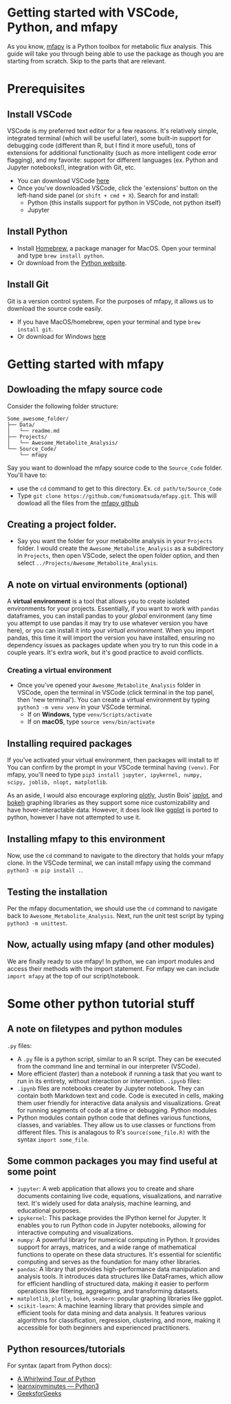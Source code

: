 # Getting started with VSCode, Python, and mfapy

As you know, [mfapy](https://www.sciencedirect.com/science/article/pii/S2214030121000171?via%3Dihub) is a Python toolbox for metabolic flux analysis. This guide will take you through being able to use the package as though you are starting from scratch. Skip to the parts that are relevant.

# Prerequisites
## Install VSCode
VSCode is my preferred text editor for a few reasons. It's relatively simple, integrated terminal (which will be useful later), some built-in support for debugging code (different than R, but I find it more useful), tons of extensions for additional functionality (such as more intelligent code error flagging), and my favorite: support for different languages (ex. Python and Jupyter notebooks!), integration with Git, etc.
- You can download VSCode [here](https://code.visualstudio.com/)
- Once you've downloaded VSCode, click the 'extensions' button on the left-hand side panel (or `shift + cmd + X`). Search for and install:
    - Python (this installs support for python in VSCode, not python itself)
    - Jupyter
## Install Python
- Install [Homebrew](https://brew.sh/), a package manager for MacOS. Open your terminal and type `brew install python`.
- Or download from the [Python website](https://www.python.org/).
## Install Git
Git is a version control system. For the purposes of mfapy, it allows us to download the source code easily.
- If you have MacOS/homebrew, open your terminal and type `brew install git`.
- Or download for Windows [here](https://git-scm.com/downloads)


# Getting started with mfapy
## Dowloading the mfapy source code
Consider the following folder structure:
```
Some_awesome_folder/
├── Data/
│   └── readme.md
├── Projects/
│   └── Awesome_Metabolite_Analysis/
└── Source_Code/
    └── mfapy
```

Say you want to download the mfapy source code to the `Source_Code` folder. You'll have to:
- use the `cd` command to get to this directory. Ex. `cd path/to/Source_Code`
- Type `git clone https://github.com/fumiomatsuda/mfapy.git`. This will dowload all the files from the [mfapy github](https://github.com/fumiomatsuda/mfapy)

## Creating a project folder.
- Say you want the folder for your metabolite analysis in your `Projects` folder. I would create the `Awesome_Metabolite_Analysis` as a subdirectory in `Projects`, then open VSCode, select the open folder option, and then select `../Projects/Awesome_Metabolite_Analysis`.

## A note on virtual environments (optional)
A **virtual environment** is a tool that allows you to create isolated environments for your projects. Essentially, if you want to work with `pandas` dataframes, you can install pandas to your *global* environment (any time you attempt to use pandas it may try to use whatever version you have here), or you can install it into your *virtual environment*. When you import pandas, this time it will import the version you have installed, ensuring no dependency issues as packages update when you try to run this code in a couple years. It's extra work, but it's good practice to avoid conflicts.

### Creating a virtual environment
- Once you've opened your `Awesome_Metabolite_Analysis` folder in VSCode, open the terminal in VSCode (click terminal in the top panel, then 'new terminal'). You can create a virtual environment by typing `python3 -m venv venv` in your VSCode terminal. 
    - If on **Windows**, type `venv/Scripts/activate`
    - If on **macOS**, type `source venv/bin/activate`

## Installing required packages
If you've activated your virtual environment, then packages will install to it! You can confirm by the prompt in your VSCode terminal having `(venv)`.
For mfapy, you'll need to type `pip3 install jupyter, ipykernel, numpy, scipy, joblib, nlopt, matplotlib`.

As an aside, I would also encourage exploring [plotly](https://plotly.com/python/), Justin Bois' [iqplot](https://iqplot.github.io/user_guide/user_guide.html), and [bokeh](https://bokeh.org/) graphing libraries as they support some nice customizability and have hover-interactable data. However, it does look like [ggplot](https://plotnine.org/) is ported to python, however I have not attempted to use it.

## Installing mfapy to this environment
Now, use the `cd` command to navigate to the directory that holds your mfapy clone. In the VSCode terminal, we can install mfapy using the command `python3 -m pip install .`.

## Testing the installation
Per the mfapy documentation, we should use the `cd` command to navigate back to `Awesome_Metabolite_Analysis`. Next, run the unit test script by typing `python3 -m unittest`.

## Now, actually using mfapy (and other modules)
We are finally ready to use mfapy! In python, we can import modules and access their methods with the import statement. For mfapy we can include `import mfapy` at the top of our script/notebook. 


# Some other python tutorial stuff
## A note on filetypes and python modules
`.py` files:
- A `.py` file is a python script, similar to an R script. They can be executed from the command line and terminal in our interpreter (VSCode).
- More efficient (faster) than a notebook if running a task that you want to run in its entirety, without interaction or intervention.
`.ipynb` files:
- `.ipynb` files are notebooks creater by Jupyter notebook. They can contain both Markdown text and code. Code is executed in cells, making them user friendly for interactive data analysis and visualizations. Great for running segments of code at a time or debugging.
Python modules
- Python modules contain python code that defines various functions, classes, and variables. They allow us to use classes or functions from different files. This is analagous to R's `source(some_file.R)` with the syntax `import some_file`.

## Some common packages you may find useful at some point
- `jupyter`: A web application that allows you to create and share documents containing live code, equations, visualizations, and narrative text. It's widely used for data analysis, machine learning, and educational purposes.
- `ipykernel`: This package provides the IPython kernel for Jupyter. It enables you to run Python code in Jupyter notebooks, allowing for interactive computing and visualizations.
- `numpy`: A powerful library for numerical computing in Python. It provides support for arrays, matrices, and a wide range of mathematical functions to operate on these data structures. It's essential for scientific computing and serves as the foundation for many other libraries.
- `pandas`: A library that provides high-performance data manipulation and analysis tools. It introduces data structures like DataFrames, which allow for efficient handling of structured data, making it easier to perform operations like filtering, aggregating, and transforming datasets.
- `matplotlib`, `plotly`, `bokeh`, `seaborn`: popular graphing libraries like ggplot.
- `scikit-learn`: A machine learning library that provides simple and efficient tools for data mining and data analysis. It features various algorithms for classification, regression, clustering, and more, making it accessible for both beginners and experienced practitioners.

## Python resources/tutorials
For syntax (apart from Python docs):
- [A Whirlwind Tour of Python](https://github.com/jakevdp/WhirlwindTourOfPython)
- [learnxinyminutes — Python3](https://learnxinyminutes.com/docs/python/)
- [GeeksforGeeks](https://www.geeksforgeeks.org/python-programming-language-tutorial/)
